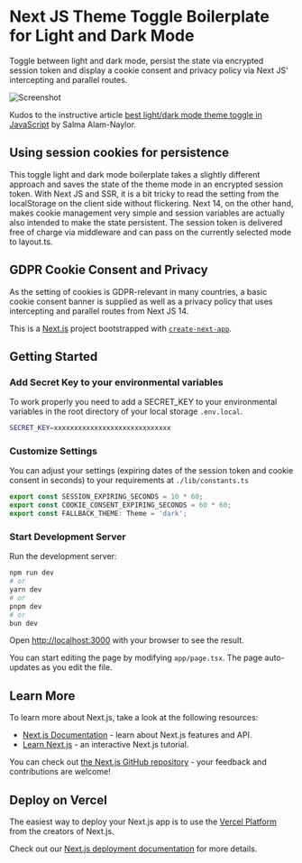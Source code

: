 # Next JS Theme Toggle Boilerplate for Light and Dark Mode

Toggle between light and dark mode, persist the state via encrypted session token and display a cookie consent and privacy policy via Next JS' intercepting and parallel routes.

![Screenshot](./screenshot.jpg)

Kudos to the instructive article [best light/dark mode theme toggle in JavaScript](https://dev.to/whitep4nth3r/the-best-lightdark-mode-theme-toggle-in-javascript-368f) by Salma Alam-Naylor.

## Using session cookies for persistence

This toggle light and dark mode boilerplate takes a slightly different approach and saves the state of the theme mode in an encrypted session token. With Next JS and SSR, it is a bit tricky to read the setting from the localStorage on the client side without flickering. Next 14, on the other hand, makes cookie management very simple and session variables are actually also intended to make the state persistent. The session token is delivered free of charge via middleware and can pass on the currently selected mode to layout.ts.

## GDPR Cookie Consent and Privacy

As the setting of cookies is GDPR-relevant in many countries, a basic cookie consent banner is supplied as well as a privacy policy that uses intercepting and parallel routes from Next JS 14.

This is a [Next.js](https://nextjs.org/) project bootstrapped with [`create-next-app`](https://github.com/vercel/next.js/tree/canary/packages/create-next-app).

## Getting Started

### Add Secret Key to your environmental variables

To work properly you need to add a SECRET_KEY to your environmental variables in the root directory of your local storage `.env.local`.

```bash
SECRET_KEY=xxxxxxxxxxxxxxxxxxxxxxxxxxxxx
```

### Customize Settings

You can adjust your settings (expiring dates of the session token and cookie consent in seconds) to your requirements at `./lib/constants.ts`

```typescript
export const SESSION_EXPIRING_SECONDS = 10 * 60;
export const COOKIE_CONSENT_EXPIRING_SECONDS = 60 * 60;
export const FALLBACK_THEME: Theme = 'dark';
```

### Start Development Server

Run the development server:

```bash
npm run dev
# or
yarn dev
# or
pnpm dev
# or
bun dev
```

Open [http://localhost:3000](http://localhost:3000) with your browser to see the result.

You can start editing the page by modifying `app/page.tsx`. The page auto-updates as you edit the file.

## Learn More

To learn more about Next.js, take a look at the following resources:

- [Next.js Documentation](https://nextjs.org/docs) - learn about Next.js features and API.
- [Learn Next.js](https://nextjs.org/learn) - an interactive Next.js tutorial.

You can check out [the Next.js GitHub repository](https://github.com/vercel/next.js/) - your feedback and contributions are welcome!

## Deploy on Vercel

The easiest way to deploy your Next.js app is to use the [Vercel Platform](https://vercel.com/new?utm_medium=default-template&filter=next.js&utm_source=create-next-app&utm_campaign=create-next-app-readme) from the creators of Next.js.

Check out our [Next.js deployment documentation](https://nextjs.org/docs/deployment) for more details.
